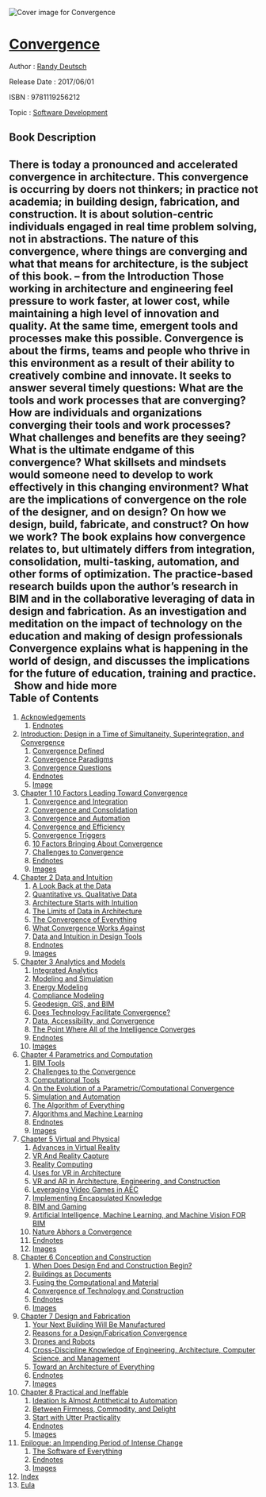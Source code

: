 ![Cover image for Convergence](https://imgdetail.ebookreading.net/cover/cover/software_development/EB9781119256212.jpg)

[Convergence](https://ebookreading.net/view/book/Convergence-EB9781119256212_1.html "Convergence")
====================================================================================================================

Author : [Randy Deutsch](https://ebookreading.net/search/author/Randy+Deutsch)

Release Date : 2017/06/01

ISBN : 9781119256212

Topic : [Software Development](https://ebookreading.net/search/category/software-development)

Book Description
-----------------

 There is today a pronounced and accelerated convergence in architecture. This convergence is occurring by doers not thinkers; in practice not academia; in building design, fabrication, and construction. It is about solution-centric individuals engaged in real time problem solving, not in abstractions. The nature of this convergence, where things are converging and what that means for architecture, is the subject of this book. – from the Introduction
Those working in architecture and engineering feel pressure to work faster, at lower cost, while maintaining a high level of innovation and quality. At the same time, emergent tools and processes make this possible. Convergence is about the firms, teams and people who thrive in this environment as a result of their ability to creatively combine and innovate. It seeks to answer several timely questions: What are the tools and work processes that are converging? How are individuals and organizations converging their tools and work processes? What challenges and benefits are they seeing? What is the ultimate endgame of this convergence? What skillsets and mindsets would someone need to develop to work effectively in this changing environment? What are the implications of convergence on the role of the designer, and on design? On how we design, build, fabricate, and construct? On how we work?
The book explains how convergence relates to, but ultimately differs from integration, consolidation, multi-tasking, automation, and other forms of optimization. The practice-based research builds upon the author’s research in BIM and in the collaborative leveraging of data in design and fabrication. As an investigation and meditation on the impact of technology on the education and making of design professionals Convergence explains what is happening in the world of design, and discusses the implications for the future of education, training and practice.
 
        Show and hide more                
Table of Contents
-----------------

1. [Acknowledgements](https://ebookreading.net/view/book/Convergence-EB9781119256212_6.html)
    1. [Endnotes](https://ebookreading.net/view/book/Convergence-EB9781119256212_6.html#ack_1)
1. [Introduction: Design in a Time of Simultaneity, Superintegration, and Convergence](https://ebookreading.net/view/book/Convergence-EB9781119256212_7.html)
    1. [Convergence Defined](https://ebookreading.net/view/book/Convergence-EB9781119256212_7.html#cintro_1)
    1. [Convergence Paradigms](https://ebookreading.net/view/book/Convergence-EB9781119256212_7.html#cintro_2)
    1. [Convergence Questions](https://ebookreading.net/view/book/Convergence-EB9781119256212_7.html#cintro_3)
    1. [Endnotes](https://ebookreading.net/view/book/Convergence-EB9781119256212_7.html#cintro_4)
    1. [Image](https://ebookreading.net/view/book/Convergence-EB9781119256212_7.html#cintro_5)
1. [Chapter 1 10 Factors Leading Toward Convergence](https://ebookreading.net/view/book/Convergence-EB9781119256212_8.html)
    1. [Convergence and Integration](https://ebookreading.net/view/book/Convergence-EB9781119256212_8.html#c01_1)
    1. [Convergence and Consolidation](https://ebookreading.net/view/book/Convergence-EB9781119256212_8.html#c01_2)
    1. [Convergence and Automation](https://ebookreading.net/view/book/Convergence-EB9781119256212_8.html#c01_3)
    1. [Convergence and Efficiency](https://ebookreading.net/view/book/Convergence-EB9781119256212_8.html#c01_4)
    1. [Convergence Triggers](https://ebookreading.net/view/book/Convergence-EB9781119256212_8.html#c01_5)
    1. [10 Factors Bringing About Convergence](https://ebookreading.net/view/book/Convergence-EB9781119256212_8.html#c01_6)
    1. [Challenges to Convergence](https://ebookreading.net/view/book/Convergence-EB9781119256212_8.html#c01_17)
    1. [Endnotes](https://ebookreading.net/view/book/Convergence-EB9781119256212_8.html#c01_18)
    1. [Images](https://ebookreading.net/view/book/Convergence-EB9781119256212_8.html#c01_19)
1. [Chapter 2 Data and Intuition](https://ebookreading.net/view/book/Convergence-EB9781119256212_9.html)
    1. [A Look Back at the Data](https://ebookreading.net/view/book/Convergence-EB9781119256212_9.html#c02_1)
    1. [Quantitative vs. Qualitative Data](https://ebookreading.net/view/book/Convergence-EB9781119256212_9.html#c02_2)
    1. [Architecture Starts with Intuition](https://ebookreading.net/view/book/Convergence-EB9781119256212_9.html#c02_3)
    1. [The Limits of Data in Architecture](https://ebookreading.net/view/book/Convergence-EB9781119256212_9.html#c02_4)
    1. [The Convergence of Everything](https://ebookreading.net/view/book/Convergence-EB9781119256212_9.html#c02_5)
    1. [What Convergence Works Against](https://ebookreading.net/view/book/Convergence-EB9781119256212_9.html#c02_6)
    1. [Data and Intuition in Design Tools](https://ebookreading.net/view/book/Convergence-EB9781119256212_9.html#c02_7)
    1. [Endnotes](https://ebookreading.net/view/book/Convergence-EB9781119256212_9.html#c02_8)
    1. [Images](https://ebookreading.net/view/book/Convergence-EB9781119256212_9.html#c02_9)
1. [Chapter 3 Analytics and Models](https://ebookreading.net/view/book/Convergence-EB9781119256212_10.html)
    1. [Integrated Analytics](https://ebookreading.net/view/book/Convergence-EB9781119256212_10.html#c03_1)
    1. [Modeling and Simulation](https://ebookreading.net/view/book/Convergence-EB9781119256212_10.html#c03_2)
    1. [Energy Modeling](https://ebookreading.net/view/book/Convergence-EB9781119256212_10.html#c03_3)
    1. [Compliance Modeling](https://ebookreading.net/view/book/Convergence-EB9781119256212_10.html#c03_4)
    1. [Geodesign, GIS, and BIM](https://ebookreading.net/view/book/Convergence-EB9781119256212_10.html#c03_5)
    1. [Does Technology Facilitate Convergence?](https://ebookreading.net/view/book/Convergence-EB9781119256212_10.html#c03_6)
    1. [Data, Accessibility, and Convergence](https://ebookreading.net/view/book/Convergence-EB9781119256212_10.html#c03_7)
    1. [The Point Where All of the Intelligence Converges](https://ebookreading.net/view/book/Convergence-EB9781119256212_10.html#c03_8)
    1. [Endnotes](https://ebookreading.net/view/book/Convergence-EB9781119256212_10.html#c03_9)
    1. [Images](https://ebookreading.net/view/book/Convergence-EB9781119256212_10.html#c03_10)
1. [Chapter 4 Parametrics and Computation](https://ebookreading.net/view/book/Convergence-EB9781119256212_11.html)
    1. [BIM Tools](https://ebookreading.net/view/book/Convergence-EB9781119256212_11.html#c04_1)
    1. [Challenges to the Convergence](https://ebookreading.net/view/book/Convergence-EB9781119256212_11.html#c04_2)
    1. [Computational Tools](https://ebookreading.net/view/book/Convergence-EB9781119256212_11.html#c04_3)
    1. [On the Evolution of a Parametric/Computational Convergence](https://ebookreading.net/view/book/Convergence-EB9781119256212_11.html#c04_4)
    1. [Simulation and Automation](https://ebookreading.net/view/book/Convergence-EB9781119256212_11.html#c04_5)
    1. [The Algorithm of Everything](https://ebookreading.net/view/book/Convergence-EB9781119256212_11.html#c04_6)
    1. [Algorithms and Machine Learning](https://ebookreading.net/view/book/Convergence-EB9781119256212_11.html#c04_7)
    1. [Endnotes](https://ebookreading.net/view/book/Convergence-EB9781119256212_11.html#c04_8)
    1. [Images](https://ebookreading.net/view/book/Convergence-EB9781119256212_11.html#c04_9)
1. [Chapter 5 Virtual and Physical](https://ebookreading.net/view/book/Convergence-EB9781119256212_12.html)
    1. [Advances in Virtual Reality](https://ebookreading.net/view/book/Convergence-EB9781119256212_12.html#c05_1)
    1. [VR And Reality Capture](https://ebookreading.net/view/book/Convergence-EB9781119256212_12.html#c05_2)
    1. [Reality Computing](https://ebookreading.net/view/book/Convergence-EB9781119256212_12.html#c05_3)
    1. [Uses for VR in Architecture](https://ebookreading.net/view/book/Convergence-EB9781119256212_12.html#c05_4)
    1. [VR and AR in Architecture, Engineering, and Construction](https://ebookreading.net/view/book/Convergence-EB9781119256212_12.html#c05_5)
    1. [Leveraging Video Games in AEC](https://ebookreading.net/view/book/Convergence-EB9781119256212_12.html#c05_6)
    1. [Implementing Encapsulated Knowledge](https://ebookreading.net/view/book/Convergence-EB9781119256212_12.html#c05_7)
    1. [BIM and Gaming](https://ebookreading.net/view/book/Convergence-EB9781119256212_12.html#c05_8)
    1. [Artificial Intelligence, Machine Learning, and Machine Vision FOR BIM](https://ebookreading.net/view/book/Convergence-EB9781119256212_12.html#c05_9)
    1. [Nature Abhors a Convergence](https://ebookreading.net/view/book/Convergence-EB9781119256212_12.html#c05_10)
    1. [Endnotes](https://ebookreading.net/view/book/Convergence-EB9781119256212_12.html#c05_11)
    1. [Images](https://ebookreading.net/view/book/Convergence-EB9781119256212_12.html#c05_12)
1. [Chapter 6 Conception and Construction](https://ebookreading.net/view/book/Convergence-EB9781119256212_13.html)
    1. [When Does Design End and Construction Begin?](https://ebookreading.net/view/book/Convergence-EB9781119256212_13.html#c06_1)
    1. [Buildings as Documents](https://ebookreading.net/view/book/Convergence-EB9781119256212_13.html#c06_2)
    1. [Fusing the Computational and Material](https://ebookreading.net/view/book/Convergence-EB9781119256212_13.html#c06_3)
    1. [Convergence of Technology and Construction](https://ebookreading.net/view/book/Convergence-EB9781119256212_13.html#c06_4)
    1. [Endnotes](https://ebookreading.net/view/book/Convergence-EB9781119256212_13.html#c06_5)
    1. [Images](https://ebookreading.net/view/book/Convergence-EB9781119256212_13.html#c06_6)
1. [Chapter 7 Design and Fabrication](https://ebookreading.net/view/book/Convergence-EB9781119256212_14.html)
    1. [Your Next Building Will Be Manufactured](https://ebookreading.net/view/book/Convergence-EB9781119256212_14.html#c07_1)
    1. [Reasons for a Design/Fabrication Convergence](https://ebookreading.net/view/book/Convergence-EB9781119256212_14.html#c07_2)
    1. [Drones and Robots](https://ebookreading.net/view/book/Convergence-EB9781119256212_14.html#c07_3)
    1. [Cross-Discipline Knowledge of Engineering, Architecture, Computer Science, and Management](https://ebookreading.net/view/book/Convergence-EB9781119256212_14.html#c07_4)
    1. [Toward an Architecture of Everything](https://ebookreading.net/view/book/Convergence-EB9781119256212_14.html#c07_5)
    1. [Endnotes](https://ebookreading.net/view/book/Convergence-EB9781119256212_14.html#c07_6)
    1. [Images](https://ebookreading.net/view/book/Convergence-EB9781119256212_14.html#c07_7)
1. [Chapter 8 Practical and Ineffable](https://ebookreading.net/view/book/Convergence-EB9781119256212_15.html)
    1. [Ideation Is Almost Antithetical to Automation](https://ebookreading.net/view/book/Convergence-EB9781119256212_15.html#c08_1)
    1. [Between Firmness, Commodity, and Delight](https://ebookreading.net/view/book/Convergence-EB9781119256212_15.html#c08_2)
    1. [Start with Utter Practicality](https://ebookreading.net/view/book/Convergence-EB9781119256212_15.html#c08_3)
    1. [Endnotes](https://ebookreading.net/view/book/Convergence-EB9781119256212_15.html#c08_4)
    1. [Images](https://ebookreading.net/view/book/Convergence-EB9781119256212_15.html#c08_5)
1. [Epilogue: an Impending Period of Intense Change](https://ebookreading.net/view/book/Convergence-EB9781119256212_16.html)
    1. [The Software of Everything](https://ebookreading.net/view/book/Convergence-EB9781119256212_16.html#epi_1)
    1. [Endnotes](https://ebookreading.net/view/book/Convergence-EB9781119256212_16.html#epi_2)
    1. [Images](https://ebookreading.net/view/book/Convergence-EB9781119256212_16.html#epi_3)
1. [Index](https://ebookreading.net/view/book/Convergence-EB9781119256212_17.html)
1. [Eula](https://ebookreading.net/view/book/Convergence-EB9781119256212_18.html)
